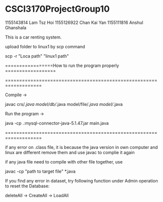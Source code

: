 # CSCI3170ProjectGroup10

1155143814 Lam Tsz Hoi
1155126922 Chan Kai Yan
1155111816 Anshul Ghanshala


This is a car renting system.


upload folder to linux1 by scp command

scp -r "Loca path" "linux1 path"

=================How to run the program properly ==================

===================================================================

Compile ->

javac crs/*.java model/db/*.java model/file/*.java model/*.java

Run the program ->

java -cp .:mysql-connector-java-5.1.47.jar main.java

===================================================================


if any error on .class file, 
it is because the java version in own computer and linux are different
remove them and use javac to complie it again


if any java file need to compile with other file together, use

javac -cp "path to target file" *.java


If you find any error in dataset, try following function under Admin operation to reset the Database:

deleteAll -> CreateAll -> LoadAll
